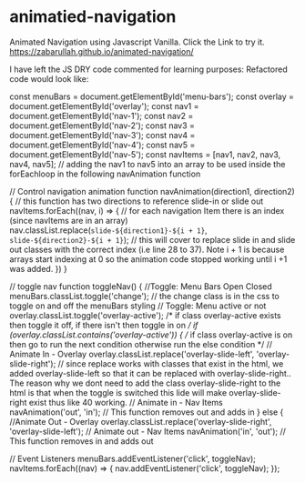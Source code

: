# animatied-navigation

Animated Navigation using Javascript Vanilla. Click the Link to try it. https://zabarullah.github.io/animated-navigation/

I have left the JS DRY code commented for learning purposes: Refactored code would look like:

const menuBars = document.getElementById('menu-bars');
const overlay = document.getElementById('overlay');
const nav1 = document.getElementById('nav-1');
const nav2 = document.getElementById('nav-2');
const nav3 = document.getElementById('nav-3');
const nav4 = document.getElementById('nav-4');
const nav5 = document.getElementById('nav-5');
const navItems = [nav1, nav2, nav3, nav4, nav5]; // adding the nav1 to nav5 into an array to be used inside the forEachloop in the following navAnimation function

// Control navigation animation
function navAnimation(direction1, direction2) {  // this function has two directions to reference slide-in or slide out
    navItems.forEach((nav, i) => {  // for each navigation Item there is an index (since navItems are in an array)
        nav.classList.replace(`slide-${direction1}-${i + 1}`, `slide-${direction2}-${i + 1}`); // this will cover to replace slide in and slide out classes with the correct index (i.e line 28 to 37). Note i + 1 is because arrays start indexing at 0 so the animation code stopped working until i +1 was added.
    })
}

// toggle nav
function toggleNav() {
    //Toggle: Menu Bars Open Closed
    menuBars.classList.toggle('change'); // the change class is in the css to toggle on and off the menuBars styling
    // Toggle: Menu active or not
    overlay.classList.toggle('overlay-active'); /* if class overlay-active exists then toggle it off, if there isn't then toggle in on */
    if (overlay.classList.contains('overlay-active')) { /* if class overlay-active is on then go to run the next condition otherwise run the else condition */
        // Animate In - Overlay
        overlay.classList.replace('overlay-slide-left', 'overlay-slide-right'); // since replace works with classes that exist in the html, we added overlay-slide-left so that it can be replaced with overlay-slide-right.. The reason why we dont need to add the class overlay-slide-right to the html is that when the toggle is switched this lide will make overlay-slide-right exist thus like 40 working.
        // Animate in - Nav Items
        navAnimation('out', 'in'); // This function removes out and adds in
}   else {
        //Animate Out - Overlay
        overlay.classList.replace('overlay-slide-right', 'overlay-slide-left');
        // Animate out - Nav Items
        navAnimation('in', 'out'); // This function removes in and adds out
        
// Event Listeners
menuBars.addEventListener('click', toggleNav);
navItems.forEach((nav) => {
    nav.addEventListener('click', toggleNav);
});
